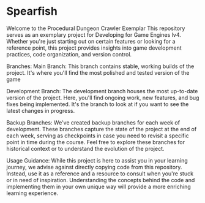 # Spearfish
Welcome to the Procedural Dungeon Crawler Exemplar This repository serves as an exemplary project for Developing for Game Engines lv4. Whether you're just starting out on certain features or looking for a reference point, this project provides insights into game development practices, code organization, and version control.

Branches: Main Branch: This branch contains stable, working builds of the project. It's where you'll find the most polished and tested version of the game

Development Branch: The development branch houses the most up-to-date version of the project. Here, you'll find ongoing work, new features, and bug fixes being implemented. It's the branch to look at if you want to see the latest changes in progress.

Backup Branches: We've created backup branches for each week of development. These branches capture the state of the project at the end of each week, serving as checkpoints in case you need to revisit a specific point in time during the course. Feel free to explore these branches for historical context or to understand the evolution of the project.

Usage Guidance: While this project is here to assist you in your learning journey, we advise against directly copying code from this repository. Instead, use it as a reference and a resource to consult when you're stuck or in need of inspiration. Understanding the concepts behind the code and implementing them in your own unique way will provide a more enriching learning experience.
